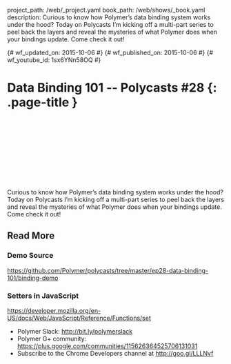 project_path: /web/_project.yaml
book_path: /web/shows/_book.yaml
description: Curious to know how Polymer’s data binding system works under the hood? Today on Polycasts I’m kicking off a multi-part series to peel back the layers and reveal the mysteries of what Polymer does when your bindings update. Come check it out!

{# wf_updated_on: 2015-10-06 #}
{# wf_published_on: 2015-10-06 #}
{# wf_youtube_id: 1sx6YNn58OQ #}

# Data Binding 101 -- Polycasts #28 {: .page-title }


<div class="video-wrapper">
  <iframe class="devsite-embedded-youtube-video" data-video-id="1sx6YNn58OQ"
          data-autohide="1" data-showinfo="0" frameborder="0" allowfullscreen>
  </iframe>
</div>


Curious to know how Polymer’s data binding system works under the hood? Today on Polycasts I’m kicking off a multi-part series to peel back the layers and reveal the mysteries of what Polymer does when your bindings update. Come check it out!

## Read More

### Demo Source
<https://github.com/Polymer/polycasts/tree/master/ep28-data-binding-101/binding-demo>

### Setters in JavaScript
<https://developer.mozilla.org/en-US/docs/Web/JavaScript/Reference/Functions/set>

- Polymer Slack: <http://bit.ly/polymerslack>
- Polymer G+ community: <https://plus.google.com/communities/115626364525706131031>
- Subscribe to the Chrome Developers channel at <http://goo.gl/LLLNvf>
